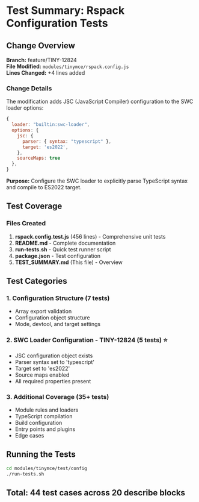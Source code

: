 # Test Summary: Rspack Configuration Tests

## Change Overview

**Branch:** feature/TINY-12824  
**File Modified:** `modules/tinymce/rspack.config.js`  
**Lines Changed:** +4 lines added

### Change Details

The modification adds JSC (JavaScript Compiler) configuration to the SWC loader options:

```javascript
{
  loader: "builtin:swc-loader",
  options: {
    jsc: {
      parser: { syntax: "typescript" },
      target: 'es2022',
    },
    sourceMaps: true
  },
}
```

**Purpose:** Configure the SWC loader to explicitly parse TypeScript syntax and compile to ES2022 target.

## Test Coverage

### Files Created

1. **rspack.config.test.js** (456 lines) - Comprehensive unit tests
2. **README.md** - Complete documentation
3. **run-tests.sh** - Quick test runner script
4. **package.json** - Test configuration
5. **TEST_SUMMARY.md** (This file) - Overview

## Test Categories

### 1. Configuration Structure (7 tests)
- Array export validation
- Configuration object structure
- Mode, devtool, and target settings

### 2. SWC Loader Configuration - TINY-12824 (5 tests) ⭐
- JSC configuration object exists
- Parser syntax set to 'typescript'
- Target set to 'es2022'
- Source maps enabled
- All required properties present

### 3. Additional Coverage (35+ tests)
- Module rules and loaders
- TypeScript compilation
- Build configuration
- Entry points and plugins
- Edge cases

## Running the Tests

```bash
cd modules/tinymce/test/config
./run-tests.sh
```

## Total: 44 test cases across 20 describe blocks